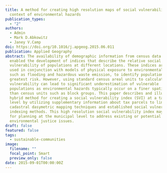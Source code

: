 ```yaml
---
title: A method for creating high resolution maps of social vulnerability in the
  context of environmental hazards
publication_types:
  - "2"
authors:
  - Admin
  - Mark D.Abkowitz
  - Janey V.Camp
doi: https://doi.org/10.1016/j.apgeog.2015.06.011
publication: Applied Geography
abstract: The availability of demographic information from census data has
  enabled the development of indices that describe the relative social
  vulnerability of populations at different locations. These indices are often
  used in conjunction with models of physical exposure to environmental hazards,
  such as flooding and hazardous waste emission, to identify populations at
  greatest risk. However, using standard census areal units to calculate social
  vulnerability can lead to significant underestimation of vulnerable
  populations as environmental hazards typically occur on a finer spatial scale
  than census units such as block groups. This paper describes and illustrates a
  hybrid method for creating a social vulnerability index (SVI) at a tax parcel
  level by utilizing supplementary information about tax parcels to link
  cadastral dasymetric mapping techniques and established social vulnerability
  indexing methods. This high resolution social vulnerability index may be used
  for planning at the municipal level to address existing or potential
  environmental justice issues.
draft: false
featured: false
tags:
  - sustainable-communities
image:
  filename: ""
  focal_point: Smart
  preview_only: false
date: 2015-09-01T00:00:00Z
---
```

